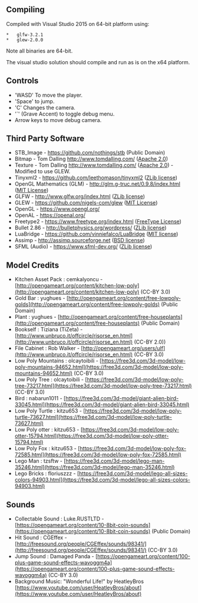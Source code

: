 ## Compiling

Compiled with Visual Studio 2015 on 64-bit platform using:

	*	glfw-3.2.1
	*	glew-2.0.0
	
Note all binaries are 64-bit.

The visual studio solution should compile and run as is on the x64 platform.

## Controls
*	'WASD' To move the player.
*	'Space' to jump.
*	'C' Changes the camera.
*	'`' (Grave Accent) to toggle debug menu.
*	Arrow keys to move debug camera.

## Third Party Software

*	STB_Image - https://github.com/nothings/stb (Public Domain)
*	Bitmap - Tom Dalling http://www.tomdalling.com/ ([Apache 2.0](http://www.apache.org/licenses/LICENSE-2.0))
*	Texture - Tom Dalling http://www.tomdalling.com/ ([Apache 2.0](http://www.apache.org/licenses/LICENSE-2.0)) - Modified to use GLEW.
*	Tinyxml2 - https://github.com/leethomason/tinyxml2 ([ZLib license](https://github.com/leethomason/tinyxml2/blob/master/tinyxml2.h))  
*	OpenGL Mathematics (GLM) - http://glm.g-truc.net/0.9.8/index.html ([MIT License](https://github.com/leethomason/tinyxml2/blob/master/tinyxml2.h))
*	GLFW - http://www.glfw.org/index.html ([ZLib license](http://www.glfw.org/license.html))  
*	GLEW - https://github.com/nigels-com/glew ([MIT License](https://github.com/nigels-com/glew/blob/master/LICENSE.txt))
*	OpenGL - https://www.opengl.org/
*	OpenAL - https://openal.org/
*	Freetype2 - https://www.freetype.org/index.html ([FreeType License](http://git.savannah.gnu.org/cgit/freetype/freetype2.git/tree/docs/FTL.TXT))
*	Bullet 2.86 - http://bulletphysics.org/wordpress/ ([ZLib license](https://github.com/bulletphysics/bullet3/blob/master/LICENSE.txt))
*	LuaBridge - https://github.com/vinniefalco/LuaBridge ([MIT license](https://opensource.org/licenses/mit-license.html))
*	Assimp - http://assimp.sourceforge.net ([BSD license](http://assimp.sourceforge.net/main_license.html))
*	SFML (Audio) - https://www.sfml-dev.org/ ([ZLib license](https://www.sfml-dev.org/license.php))
## Model Credits

*	Kitchen Asset Pack : cemkalyoncu - [http://opengameart.org/content/kitchen-low-poly](http://opengameart.org/content/kitchen-low-poly) (CC-BY 3.0)  
*	Gold Bar : yughues - [http://opengameart.org/content/free-lowpoly-golds](http://opengameart.org/content/free-lowpoly-golds) (Public Domain)  
*	Plant : yughues - [http://opengameart.org/content/free-houseplants](http://opengameart.org/content/free-houseplants) (Public Domain)  
*	Bookself : Tiziana (TiZeta) - [http://www.unbruco.it/offcircle/risorse_en.html](http://www.unbruco.it/offcircle/risorse_en.html) (CC-BY 2.0))  
*	File Cabinet : Rob Walker - [http://opengameart.org/users/ulf](http://www.unbruco.it/offcircle/risorse_en.html) (CC-BY 3.0)  
*	Low Poly Mountains : olcaytoibili - [https://free3d.com/3d-model/low-poly-mountains-94652.html](https://free3d.com/3d-model/low-poly-mountains-94652.html) (CC-BY 3.0)
*	Low Poly Tree : olcaytoibili - [https://free3d.com/3d-model/low-poly-tree-73217.html](https://free3d.com/3d-model/low-poly-tree-73217.html) (CC-BY 3.0)
*	Bird : nabarun1011 - [https://free3d.com/3d-model/giant-alien-bird-33045.html](https://free3d.com/3d-model/giant-alien-bird-33045.html)
*	Low Poly Turtle : kitzu653 - [https://free3d.com/3d-model/low-poly-turtle-73627.html](https://free3d.com/3d-model/low-poly-turtle-73627.html)
*	Low Poly otter : kitzu653 - [https://free3d.com/3d-model/low-poly-otter-15794.html](https://free3d.com/3d-model/low-poly-otter-15794.html)
*	Low Poly Fox : kitzu653 - [https://free3d.com/3d-model/low-poly-fox-72585.html](https://free3d.com/3d-model/low-poly-fox-72585.html)
*	Lego Man : tzsftw - [https://free3d.com/3d-model/lego-man-35246.html](https://free3d.com/3d-model/lego-man-35246.html)
*	Lego Bricks : floriuszzz - [https://free3d.com/3d-model/lego-all-sizes-colors-94903.html](https://free3d.com/3d-model/lego-all-sizes-colors-94903.html)
## Sounds
*	Collectable Sound : Luke.RUSTLTD - [https://opengameart.org/content/10-8bit-coin-sounds](https://opengameart.org/content/10-8bit-coin-sounds) (Public Domain)
*	Hit Sound : CGEffex - [http://freesound.org/people/CGEffex/sounds/98341/](http://freesound.org/people/CGEffex/sounds/98341/) (CC-BY 3.0)
*	Jump Sound : Damaged Panda - [https://opengameart.org/content/100-plus-game-sound-effects-wavoggm4a](https://opengameart.org/content/100-plus-game-sound-effects-wavoggm4a)  (CC-BY 3.0)
*	Background Music: "Wonderful Life!" by HeatleyBros [https://www.youtube.com/user/HeatleyBros/about](https://www.youtube.com/user/HeatleyBros/about)
